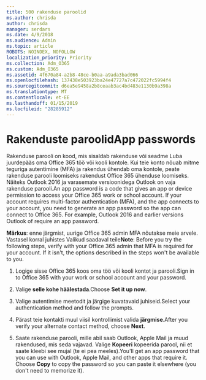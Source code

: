 ```yaml
---
title: 500 rakenduse paroolid
ms.author: chrisda
author: chrisda
manager: serdars
ms.date: 4/9/2018
ms.audience: Admin
ms.topic: article
ROBOTS: NOINDEX, NOFOLLOW
localization_priority: Priority
ms.collection: Adm_O365
ms.custom: Adm_O365
ms.assetid: 4f670a84-a2b8-48ce-b0aa-a9ada3bad066
ms.openlocfilehash: 137438e503923ba24e47727a7c472022fc5994f4
ms.sourcegitcommit: d6ea5e9458a2b8ceaab3ac4bd483e1130b9a398a
ms.translationtype: MT
ms.contentlocale: et-EE
ms.lasthandoff: 01/15/2019
ms.locfileid: "28285912"
---
```

# <a name="app-passwords"></a><span data-ttu-id="3ea99-102">Rakenduste paroolid</span><span class="sxs-lookup"><span data-stu-id="3ea99-102">App passwords</span></span>

<span data-ttu-id="3ea99-p101">Rakenduse parooli on kood, mis sisaldab rakenduse või seadme Luba juurdepääs oma Office 365 töö või kooli kontole. Kui teie konto nõuab mitme teguriga autentimine (MFA) ja rakendus ühendab oma kontole, peate rakenduse parooli loomiseks rakendust Office 365 ühenduse loomiseks. Näiteks Outlook 2016 ja varasemate versioonidega Outlook on vaja rakenduse parooli.</span><span class="sxs-lookup"><span data-stu-id="3ea99-p101">An app password is a code that gives an app or device permission to access your Office 365 work or school account. If your account requires multi-factor authentication (MFA), and the app connects to your account, you need to generate an app password so the app can connect to Office 365. For example, Outlook 2016 and earlier versions Outlook of require an app password.</span></span>
  
 <span data-ttu-id="3ea99-p102">**Märkus**: enne järgmist, uurige Office 365 admin MFA nõutakse meie arvele. Vastasel korral juhistes Valikud saadaval teile</span><span class="sxs-lookup"><span data-stu-id="3ea99-p102">**Note**: Before you try the following steps, verify with your Office 365 admin that MFA is required for your account. If it isn't, the options described in the steps won't be available to you.</span></span>
  
1. <span data-ttu-id="3ea99-108">Logige sisse Office 365 koos oma töö või kooli kontot ja parooli.</span><span class="sxs-lookup"><span data-stu-id="3ea99-108">Sign in to Office 365 with your work or school account and your password.</span></span>
    
2. <span data-ttu-id="3ea99-109">Valige **selle kohe häälestada**.</span><span class="sxs-lookup"><span data-stu-id="3ea99-109">Choose **Set it up now**.</span></span>
    
3. <span data-ttu-id="3ea99-110">Valige autentimise meetodit ja järgige kuvatavaid juhiseid.</span><span class="sxs-lookup"><span data-stu-id="3ea99-110">Select your authentication method and follow the prompts.</span></span>
    
4. <span data-ttu-id="3ea99-111">Pärast teie kontakti muul viisil kontrollimist valida **järgmise**.</span><span class="sxs-lookup"><span data-stu-id="3ea99-111">After you verify your alternate contact method, choose **Next**.</span></span>
    
5. <span data-ttu-id="3ea99-p103">Saate rakenduse parooli, mille abil saab Outlook, Apple Mail ja muud rakendused, mis seda vajavad. Valige **Kopeeri** kopeerida parool, nii et saate kleebi see mujal (te ei pea meeles).</span><span class="sxs-lookup"><span data-stu-id="3ea99-p103">You'll get an app password that you can use with Outlook, Apple Mail, and other apps that require it. Choose **Copy** to copy the password so you can paste it elsewhere (you don't need to memorize it).</span></span> 
    

